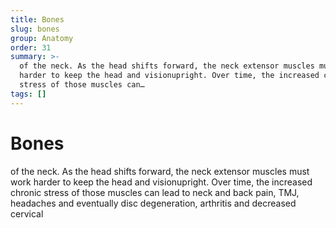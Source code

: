 ```yaml
---
title: Bones
slug: bones
group: Anatomy
order: 31
summary: >-
  of the neck. As the head shifts forward, the neck extensor muscles must work
  harder to keep the head and visionupright. Over time, the increased chronic
  stress of those muscles can…
tags: []
---
```

# Bones

of the neck. As the head shifts forward, the neck extensor muscles must work harder to keep the head and visionupright. Over time, the increased chronic stress of those muscles can lead to neck and back pain, TMJ, headaches and eventually disc degeneration, arthritis and decreased cervical
